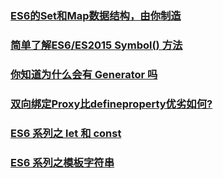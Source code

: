 ### [ES6的Set和Map数据结构，由你制造](https://juejin.im/post/5acc57eff265da237f1e9f7c)
### [简单了解ES6/ES2015 Symbol() 方法](http://www.zhangxinxu.com/wordpress/2018/04/known-es6-symbol-function/)
### [你知道为什么会有 Generator 吗](https://juejin.im/post/5adae8246fb9a07aa541e150)
### [双向绑定Proxy比defineproperty优劣如何?](https://juejin.im/post/5acd0c8a6fb9a028da7cdfaf)
### [ES6 系列之 let 和 const](https://juejin.im/post/5b0238f66fb9a07aca7a74ba#comment)
### [ES6 系列之模板字符串](https://juejin.im/post/5b0e2e1cf265da08e12f11fd)

